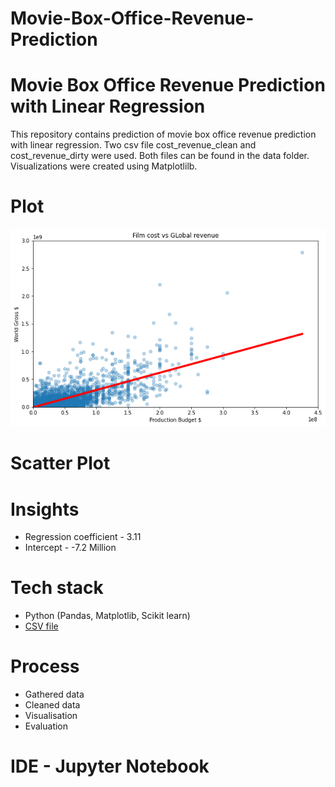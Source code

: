 # Movie-Box-Office-Revenue-Prediction


# Movie Box Office Revenue Prediction with Linear Regression

This repository contains prediction of movie box office revenue prediction with linear regression.
Two csv file cost_revenue_clean and cost_revenue_dirty were used. Both files can be found in the data folder.
Visualizations were created using Matplotlilb.

# Plot

![Plot](https://github.com/Mi-kio/Movie-Box-Office-Revenue-Prediction/blob/main/docs/plot.png)

# Scatter Plot

# Insights
- Regression coefficient - 3.11
- Intercept - -7.2 Million

# Tech stack
- Python (Pandas, Matplotlib, Scikit learn)
- [CSV file](https://www.the-numbers.com/)

# Process
- Gathered data
- Cleaned data
- Visualisation
- Evaluation

# IDE - Jupyter Notebook

